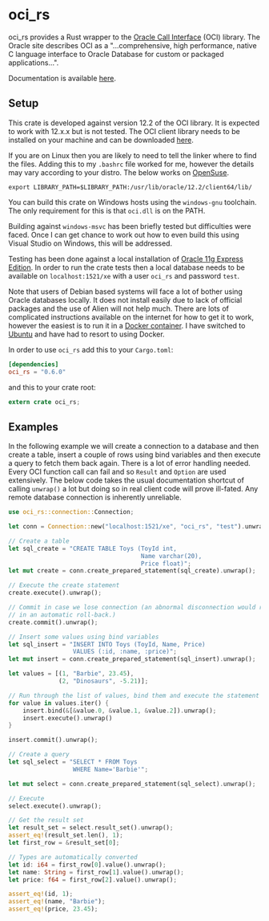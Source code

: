 # oci_rs

oci_rs provides a Rust wrapper to the [Oracle Call Interface][1] (OCI) library.
The Oracle site describes OCI as a "...comprehensive, high performance, native C
language interface to Oracle Database for custom or packaged applications...".

Documentation is available [here][12].

## Setup

This crate is developed against version 12.2 of the OCI library. It is expected to work with
12.x.x but is not tested. The OCI client library needs to be installed on your machine and can be
downloaded [here][7].

If you are on Linux then you are likely to need to tell the linker where
to find the files. Adding this to my `.bashrc` file worked for me, however the details may vary
according to your distro. The below works on [OpenSuse][8].

```text
export LIBRARY_PATH=$LIBRARY_PATH:/usr/lib/oracle/12.2/client64/lib/
```

You can build this crate on Windows hosts using the `windows-gnu` toolchain. The only requirement for this is that `oci.dll` is on the PATH.

Building against `windows-msvc` has been briefly tested but difficulties were faced. Once I can get chance to work out how to even build this using Visual Studio on Windows, this will be addressed.

Testing has been done against a local installation of [Oracle 11g Express Edition][9].
In order to run the crate tests then a local database needs to be
available on `localhost:1521/xe` with a user `oci_rs` and password `test`.

Note that users of Debian based systems will face a lot of bother using Oracle databases locally. It does not install easily due to lack of official packages and the use of Alien will not help much. There are lots of complicated instructions available on the internet for how to get it to work, however the easiest is to run it in a [Docker container][14]. I have switched to [Ubuntu][13] and have had to resort to using Docker.

In order to use `oci_rs` add this to your `Cargo.toml`:

```toml
[dependencies]
oci_rs = "0.6.0"
```
and this to your crate root:

```rust
extern crate oci_rs;
```

## Examples

In the following example we will create a connection to a database and then create a table,
insert a couple of rows using bind variables and then execute a query to fetch them back again.
There is a lot of error handling needed. Every OCI function call can fail and so `Result` and
`Option` are used extensively. The below code takes the usual documentation shortcut of calling
`unwrap()` a lot but doing so in real client code will prove ill-fated. Any remote database connection is
inherently unreliable.

```rust
use oci_rs::connection::Connection;

let conn = Connection::new("localhost:1521/xe", "oci_rs", "test").unwrap();

// Create a table
let sql_create = "CREATE TABLE Toys (ToyId int,
                                     Name varchar(20),
                                     Price float)";
let mut create = conn.create_prepared_statement(sql_create).unwrap();

// Execute the create statement
create.execute().unwrap();

// Commit in case we lose connection (an abnormal disconnection would result
// in an automatic roll-back.)
create.commit().unwrap();

// Insert some values using bind variables
let sql_insert = "INSERT INTO Toys (ToyId, Name, Price)
                  VALUES (:id, :name, :price)";
let mut insert = conn.create_prepared_statement(sql_insert).unwrap();

let values = [(1, "Barbie", 23.45),
              (2, "Dinosaurs", -5.21)];

// Run through the list of values, bind them and execute the statement
for value in values.iter() {
    insert.bind(&[&value.0, &value.1, &value.2]).unwrap();
    insert.execute().unwrap()
}

insert.commit().unwrap();

// Create a query
let sql_select = "SELECT * FROM Toys
                  WHERE Name='Barbie'";

let mut select = conn.create_prepared_statement(sql_select).unwrap();

// Execute
select.execute().unwrap();

// Get the result set
let result_set = select.result_set().unwrap();
assert_eq!(result_set.len(), 1);
let first_row = &result_set[0];

// Types are automatically converted
let id: i64 = first_row[0].value().unwrap();
let name: String = first_row[1].value().unwrap();
let price: f64 = first_row[2].value().unwrap();

assert_eq!(id, 1);
assert_eq!(name, "Barbie");
assert_eq!(price, 23.45);

```

[1]: http://www.oracle.com/technetwork/database/features/oci/index-090945.html
[2]: https://github.com/oracle/odpi
[3]: https://crates.io/crates/postgres
[4]: connection/struct.Connection.html
[5]: statement/struct.Statement.html
[6]: types/enum.SqlValue.html
[7]: http://www.oracle.com/technetwork/database/features/instant-client/index-097480.html
[8]: https://www.opensuse.org/
[9]: http://www.oracle.com/technetwork/database/database-technologies/express-edition/overview/index.html
[10]: http://docs.oracle.com/database/122/LNOCI/toc.htm
[11]: https://docs.oracle.com/database/122/ERRMG/toc.htm
[12]: https://docs.rs/oci_rs/0.3.1/oci_rs/
[13]: https://www.ubuntu.com/
[14]: https://github.com/wnameless/docker-oracle-xe-11g